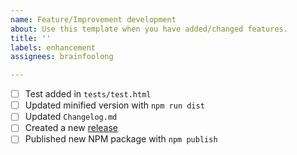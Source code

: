 ```yaml
---
name: Feature/Improvement development
about: Use this template when you have added/changed features.
title: ''
labels: enhancement
assignees: brainfoolong

---
```


- [ ] Test added in `tests/test.html`
- [ ] Updated minified version with `npm run dist`
- [ ] Updated `Changelog.md`
- [ ] Created a new [release](https://github.com/brainfoolong/form-data-json/releases)
- [ ] Published new NPM package with `npm publish`
